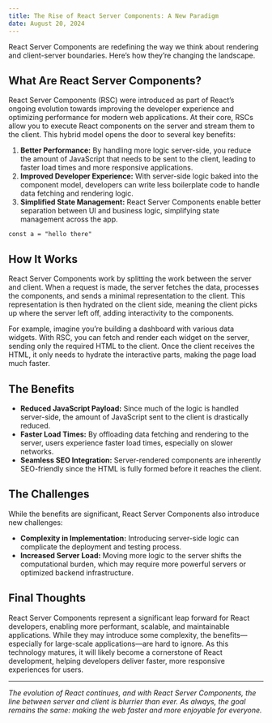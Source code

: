 ```yaml
---
title: The Rise of React Server Components: A New Paradigm
date: August 20, 2024
---
```


React Server Components are redefining the way we think about rendering and client-server boundaries. Here’s how they’re changing the landscape.

## What Are React Server Components?

React Server Components (RSC) were introduced as part of React’s ongoing evolution towards improving the developer experience and optimizing performance for modern web applications. At their core, RSCs allow you to execute React components on the server and stream them to the client. This hybrid model opens the door to several key benefits:

1. **Better Performance:** By handling more logic server-side, you reduce the amount of JavaScript that needs to be sent to the client, leading to faster load times and more responsive applications.
2. **Improved Developer Experience:** With server-side logic baked into the component model, developers can write less boilerplate code to handle data fetching and rendering logic.
3. **Simplified State Management:** React Server Components enable better separation between UI and business logic, simplifying state management across the app.

```
const a = "hello there"
```

## How It Works

React Server Components work by splitting the work between the server and client. When a request is made, the server fetches the data, processes the components, and sends a minimal representation to the client. This representation is then hydrated on the client side, meaning the client picks up where the server left off, adding interactivity to the components.

For example, imagine you’re building a dashboard with various data widgets. With RSC, you can fetch and render each widget on the server, sending only the required HTML to the client. Once the client receives the HTML, it only needs to hydrate the interactive parts, making the page load much faster.

## The Benefits

- **Reduced JavaScript Payload:** Since much of the logic is handled server-side, the amount of JavaScript sent to the client is drastically reduced.
- **Faster Load Times:** By offloading data fetching and rendering to the server, users experience faster load times, especially on slower networks.
- **Seamless SEO Integration:** Server-rendered components are inherently SEO-friendly since the HTML is fully formed before it reaches the client.

## The Challenges

While the benefits are significant, React Server Components also introduce new challenges:
- **Complexity in Implementation:** Introducing server-side logic can complicate the deployment and testing process.
- **Increased Server Load:** Moving more logic to the server shifts the computational burden, which may require more powerful servers or optimized backend infrastructure.

## Final Thoughts

React Server Components represent a significant leap forward for React developers, enabling more performant, scalable, and maintainable applications. While they may introduce some complexity, the benefits—especially for large-scale applications—are hard to ignore. As this technology matures, it will likely become a cornerstone of React development, helping developers deliver faster, more responsive experiences for users.

---

*The evolution of React continues, and with React Server Components, the line between server and client is blurrier than ever. As always, the goal remains the same: making the web faster and more enjoyable for everyone.*

